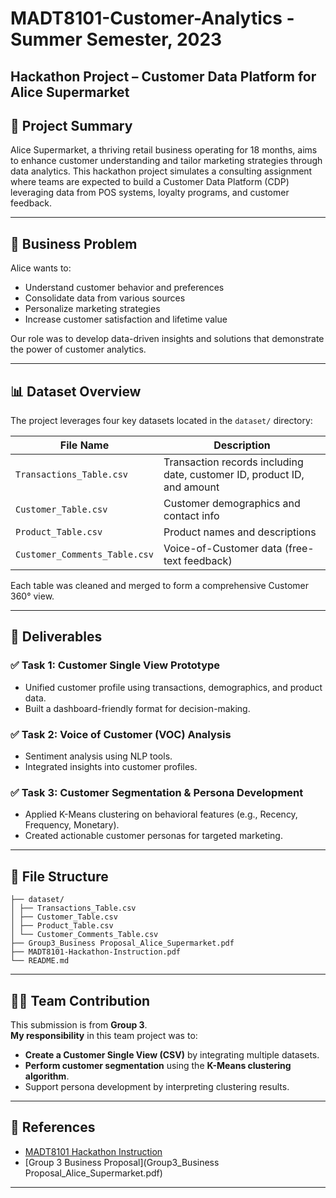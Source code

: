 # MADT8101-Customer-Analytics - Summer Semester, 2023

**Hackathon Project – Customer Data Platform for Alice Supermarket**  
---

## 🧠 Project Summary

Alice Supermarket, a thriving retail business operating for 18 months, aims to enhance customer understanding and tailor marketing strategies through data analytics. This hackathon project simulates a consulting assignment where teams are expected to build a Customer Data Platform (CDP) leveraging data from POS systems, loyalty programs, and customer feedback.

---

## 💼 Business Problem

Alice wants to:
- Understand customer behavior and preferences
- Consolidate data from various sources
- Personalize marketing strategies
- Increase customer satisfaction and lifetime value

Our role was to develop data-driven insights and solutions that demonstrate the power of customer analytics.

---

## 📊 Dataset Overview

The project leverages four key datasets located in the `dataset/` directory:

| File Name | Description |
|-----------|-------------|
| `Transactions_Table.csv` | Transaction records including date, customer ID, product ID, and amount |
| `Customer_Table.csv` | Customer demographics and contact info |
| `Product_Table.csv` | Product names and descriptions |
| `Customer_Comments_Table.csv` | Voice-of-Customer data (free-text feedback) |

Each table was cleaned and merged to form a comprehensive Customer 360° view.

---

## 📌 Deliverables

### ✅ Task 1: Customer Single View Prototype
- Unified customer profile using transactions, demographics, and product data.
- Built a dashboard-friendly format for decision-making.

### ✅ Task 2: Voice of Customer (VOC) Analysis
- Sentiment analysis using NLP tools.
- Integrated insights into customer profiles.

### ✅ Task 3: Customer Segmentation & Persona Development
- Applied K-Means clustering on behavioral features (e.g., Recency, Frequency, Monetary).
- Created actionable customer personas for targeted marketing.

---

## 📂 File Structure
```
├── dataset/
│ ├── Transactions_Table.csv
│ ├── Customer_Table.csv
│ ├── Product_Table.csv
│ └── Customer_Comments_Table.csv
├── Group3_Business Proposal_Alice_Supermarket.pdf
├── MADT8101-Hackathon-Instruction.pdf
└── README.md
```

---

## 👨‍💼 Team Contribution

This submission is from **Group 3**.  
**My responsibility** in this team project was to:
- **Create a Customer Single View (CSV)** by integrating multiple datasets.
- **Perform customer segmentation** using the **K-Means clustering algorithm**.
- Support persona development by interpreting clustering results.

---

## 📎 References

- [MADT8101 Hackathon Instruction](MADT8101-Hackathon-Instruction.pdf)
- [Group 3 Business Proposal](Group3_Business Proposal_Alice_Supermarket.pdf)

---


